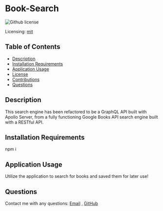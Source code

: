 # Book-Search
![Github license](https://img.shields.io/badge/mit-blue.svg)
 
 Licensing: [mit](https://choosealicense.com/licenses/mit/)

## Table of Contents
- [Description](#description)
- [Installation Requirements](#installation-requirements)
- [Application Usage](#application-usage)
- [License](#licensing-information)
- [Contributions](#contributions)
- [Questions](#questions)
## Description
This search engine has been refactored to be a GraphQL API built with Apollo Server, from a fully functioning Google Books API search engine built with a RESTful API.

## Installation Requirements
npm i

## Application Usage
Utilize the application to search for books and saved them for later use!


## Questions
 Contact me with any questions: [Email](mailto:caldardn@gmail.com.com) , [GitHub](https://github.com/caldardn)<br />